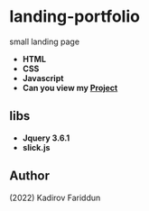 # landing-portfolio 
small landing page
- **HTML**
- **CSS**
- **Javascript** 
- **Can you view my [Project](https://kadirov-fariddun.github.io/landing-portfolio/)**
## libs
- **Jquery 3.6.1**
- **slick.js**
## Author
(2022) Kadirov Fariddun
